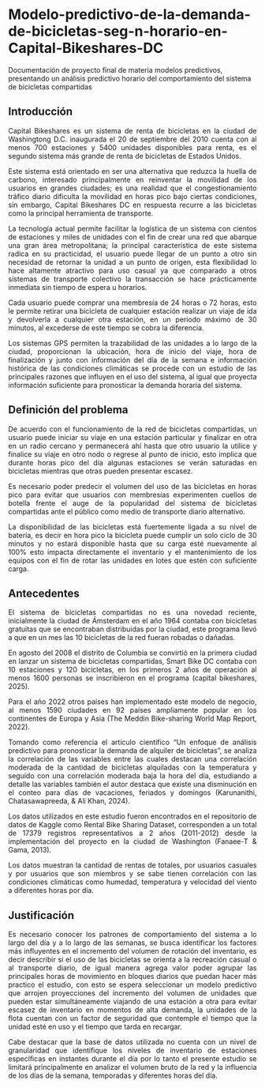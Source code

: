 # Modelo-predictivo-de-la-demanda-de-bicicletas-seg-n-horario-en-Capital-Bikeshares-DC
Documentación de proyecto final de materia modelos predictivos, presentando un análisis predictivo horario del comportamiento del sistema de bicicletas compartidas

## Introducción
<p align="justify">Capital Bikeshares es un sistema de renta de bicicletas en la ciudad de Washingtong D.C. inaugurada el 20 de septiembre del 2010 cuenta con al menos 700 estaciones y 5400 unidades disponibles para renta, es el segundo sistema más grande de renta de bicicletas de Estados Unidos.</p>
  
<p align="justify">Este sistema está orientado en ser una alternativa que reduzca la huella de carbono, interesado principalmente en reinventar la movilidad de los usuarios en grandes ciudades; es una realidad que el congestionamiento tráfico diario dificulta la movilidad en horas pico bajo ciertas condiciones, sin embargo, Capital Bikeshares DC en respuesta recurre a las bicicletas como la principal herramienta de transporte.</p>

<p align="justify">La tecnología actual permite facilitar la logística de un sistema con cientos de estaciones y miles de unidades con el fin de crear una red que abarque una gran área metropolitana; la principal característica de este sistema radica en su practicidad, el usuario puede llegar de un punto a otro sin necesidad de retornar la unidad a un punto de origen, esta flexibilidad lo hace altamente atractivo para uso casual ya que comparado a otros sistemas de transporte colectivo la transacción se hace prácticamente inmediata sin tiempo de espera u horarios.</p>

<p align="justify">Cada usuario puede comprar una membresía de 24 horas o 72 horas, esto le permite retirar una bicicleta de cualquier estación realizar un viaje de ida y devolverla a cualquier otra estación, en un periodo máximo de 30 minutos, al excederse de este tiempo se cobra la diferencia.</p>

<p align="justify">Los sistemas GPS permiten la trazabilidad de las unidades a lo largo de la ciudad, proporcionan la ubicación, hora de inicio del viaje, hora de finalización y junto con información del día de la semana e información histórica de las condiciones climáticas se procede con un estudio de las principales razones que influyen en el uso del sistema, al igual que proyecta información suficiente para pronosticar la demanda horaria del sistema.</p>


## Definición del problema
<p align="justify">De acuerdo con el funcionamiento de la red de bicicletas compartidas, un usuario puede iniciar su viaje en una estación particular y finalizar en otra en un radio cercano y permanecerá ahí hasta que otro usuario la utilice y finalice su viaje en otro nodo o regrese al punto de inicio, esto implica que durante horas pico del día algunas estaciones se verán saturadas en bicicletas mientras que otras pueden presentar escasez.</p>
  
<p align="justify">Es necesario poder predecir el volumen del uso de las bicicletas en horas pico para evitar que usuarios con membresías experimenten cuellos de botella frente el auge de la popularidad del sistema de bicicletas compartidas ante el público como medio de transporte diario alternativo.</p>
 
<p align="justify">La disponibilidad de las bicicletas está fuertemente ligada a su nivel de batería, es decir en hora pico la bicicleta puede cumplir un solo ciclo de 30 minutos y no estará disponible hasta que su carga esté nuevamente al 100% esto impacta directamente el inventario y el mantenimiento de los equipos con el fin de rotar las unidades en lotes que estén con suficiente carga.</p>

## Antecedentes
<p align="justify">El sistema de bicicletas compartidas no es una novedad reciente, inicialmente la ciudad de Ámsterdam en el año 1964 contaba con bicicletas gratuitas que se encontraban distribuidas por la ciudad, este programa llevó a que en un mes las 10 bicicletas de la red fueran robadas o dañadas.</p>

<p align="justify">En agosto del 2008 el distrito de Columbia se convirtió en la primera ciudad en lanzar un sistema de bicicletas compartidas, Smart Bike DC contaba con 10 estaciones y 120 bicicletas, en los primeros 2 años de operación al menos 1600 personas se inscribieron en el programa (capital bikeshares, 2025).</p>
  
<p align="justify">Para el año 2022 otros países han implementado este modelo de negocio, al menos 1590 ciudades en 92 países ampliamente popular en los continentes de Europa y Asia (The Meddin Bike-sharing World Map Report, 2022).</p>

<p align="justify">Tomando como referencia el artículo científico “Un enfoque de análisis predictivo para pronosticar la demanda de alquiler de bicicletas”,  se analiza la correlación de las variables entre las cuales destacan una correlación moderada de la cantidad de bicicletas alquiladas con la temperatura y seguido con una correlación moderada baja la hora del día, estudiando a detalle las variables también el autor destaca que existe una disminución en el conteo para días de vacaciones, feriados y domingos (Karunanithi, Chatasawapreeda, & Ali Khan, 2024).</p>
  
<p align="justify">Los datos utilizados en este estudio fueron encontrados en el repositorio de datos de Kaggle como Rental Bike Sharing Dataset, corresponden a un total de 17379 registros representativos a 2 años (2011-2012) desde la implementación del proyecto en la ciudad de Washington (Fanaee-T & Gama, 2013).</p>
  
<p align="justify">Los datos muestran la cantidad de rentas de totales, por usuarios casuales y por usuarios que son miembros y se sabe tienen correlación con las condiciones climáticas como humedad, temperatura y velocidad del viento a diferentes horas por día.</p>

## Justificación
<p align="justify">Es necesario conocer los patrones de comportamiento del sistema a lo largo del día y a lo largo de las semanas, se busca identificar los factores más influyentes en el incremento del volumen de rotación del inventario, es decir describir si el uso de las bicicletas se orienta a la recreación casual o al transporte diario, de igual manera agrega valor poder agrupar las principales horas de movimiento en bloques diarios que puedan hacer más practico el estudio, con esto se espera seleccionar un modelo predictivo que arrojen proyecciones del incremento del volumen de unidades que pueden estar simultáneamente viajando de una estación a otra para evitar escasez de inventario en momentos de alta demanda, la unidades de la flota cuentan con un factor de seguridad que contemple el tiempo que la unidad esté en uso y el tiempo que tarda en recargar.</p>
  
<p align="justify">Cabe destacar que la base de datos utilizada no cuenta con un nivel de granularidad que identifique los niveles de inventario de estaciones específicas en instantes durante el día por lo tanto el presente estudio se limitará principalmente en analizar el volumen bruto de la red y la influencia de los días de la semana, temporadas y diferentes horas del día.</p>
